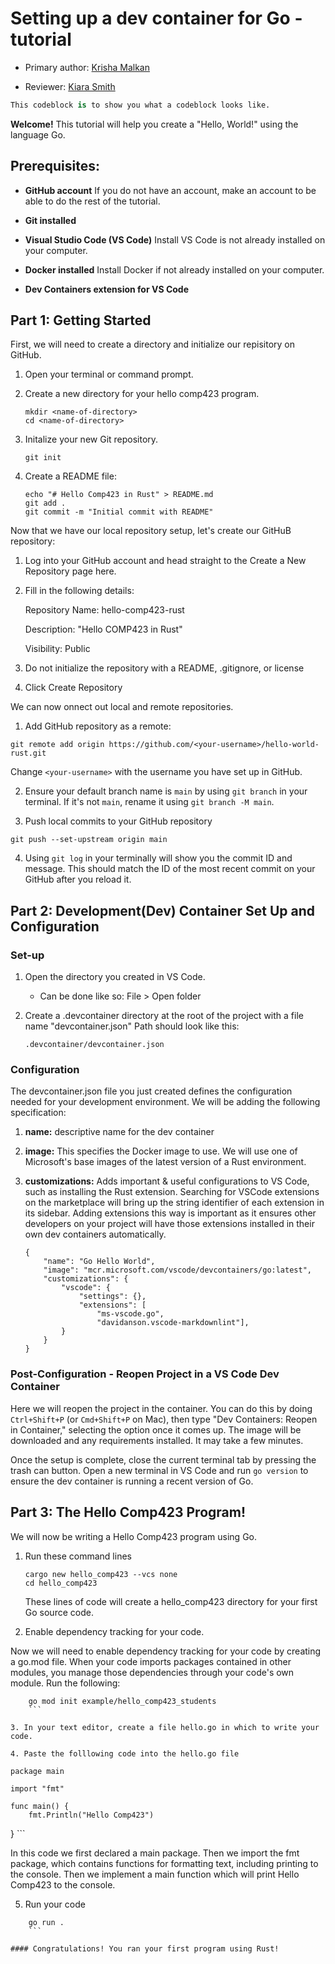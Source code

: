 # Setting up a dev container for Go - tutorial 

* Primary author: [Krisha Malkan](https://github.com/kdmalkan/comp423-course-notes)

* Reviewer: [Kiara Smith](https://github.com/kiaras4)

``` py
This codeblock is to show you what a codeblock looks like.
```

**Welcome!** This tutorial will help you create a "Hello, World!" using the language Go.

## Prerequisites:

- **GitHub account**
If you do not have an account, make an account to be able to do the rest of the tutorial.

- **Git installed**

- **Visual Studio Code (VS Code)**
Install VS Code is not already installed on your computer.

- **Docker installed**
Install Docker if not already installed on your computer.

- **Dev Containers extension for  VS Code**

## Part 1: Getting Started

First, we will need to create a directory and initialize our repisitory on GitHub.

1. Open your terminal or command prompt.


2. Create a new directory for your hello comp423 program.

    ```
    mkdir <name-of-directory>
    cd <name-of-directory>
    ```

3. Initalize your new Git repository.

    ```
    git init
    ```
    
4. Create a README file:

    ```
    echo "# Hello Comp423 in Rust" > README.md
    git add .
    git commit -m "Initial commit with README"
    ```

Now that we have our local repository setup, let's create our GitHuB repository:

1. Log into your GitHub account and head straight to the Create a New Repository page here.
2. Fill in the following details:

    Repository Name: hello-comp423-rust

    Description: "Hello COMP423 in Rust"

    Visibility: Public
3. Do not initialize the repository with a README, .gitignore, or license
4. Click Create Repository

We can now onnect out local and remote repositories.

1. Add GitHub repository as a remote:

```
git remote add origin https://github.com/<your-username>/hello-world-rust.git
```

Change ``<your-username>`` with the username you have set up in GitHub.

2. Ensure your default branch name is ``main`` by using ``git branch`` in your terminal. If it's not ``main``, rename it using ``git branch -M main``.

3. Push local commits to your GitHub repository

```
git push --set-upstream origin main
```

4. Using ``git log`` in your terminally will show you the commit ID and message. This should match the ID of the most recent commit on your GitHub after you reload it.

## Part 2: Development(Dev) Container Set Up and Configuration

### Set-up

1. Open the directory you created in VS Code.
    - Can be done like so: File > Open folder

2. Create a .devcontainer directory at the root of the project with a file name "devcontainer.json" Path should look like this:

    ```
    .devcontainer/devcontainer.json
    ```

### Configuration

The devcontainer.json file you just created defines the configuration needed for your development environment. We will be adding the following specification:

1. **name:** descriptive name for the dev container

2. **image:** This specifies the Docker image to use. We will use one of Microsoft's base images of the latest version of a Rust environment.

3. **customizations:** Adds important & useful configurations to VS Code, such as installing the Rust extension. Searching for VSCode extensions on the marketplace will bring up the string identifier of each extension in its sidebar. Adding extensions this way is important as it ensures other developers on your project will have those extensions installed in their own dev containers automatically. 

    ```
    {
        "name": "Go Hello World",
        "image": "mcr.microsoft.com/vscode/devcontainers/go:latest",
        "customizations": {
            "vscode": {
                "settings": {},
                "extensions": [
                    "ms-vscode.go",
                    "davidanson.vscode-markdownlint"],
            }
        }
    }
    ```

### Post-Configuration - Reopen Project in a VS Code Dev Container

Here we will reopen the project in the container. You can do this by doing ``Ctrl+Shift+P`` (or ``Cmd+Shift+P`` on Mac), then type "Dev Containers: Reopen in Container," selecting the option once it comes up. The image will be downloaded and any requirements installed. It may take a few minutes.

Once the setup is complete, close the current terminal tab by pressing the trash can button. Open a new terminal in VS Code and run ``go version`` to ensure the dev container is running a recent version of Go. 




## Part 3: The Hello Comp423 Program!

We will now be writing a Hello Comp423 program using Go.

1. Run these command lines

    ```
    cargo new hello_comp423 --vcs none
    cd hello_comp423
    ```

    These lines of code will create a hello_comp423 directory for your first Go source code. 

 2. Enable dependency tracking for your code.

 Now we will need to enable dependency tracking for your code by creating a go.mod file. When your code imports packages contained in other modules, you manage those dependencies through your code's own module. 
 Run the following: 

```
    go mod init example/hello_comp423_students
    ```

3. In your text editor, create a file hello.go in which to write your code.

4. Paste the folllowing code into the hello.go file

```
    package main

    import "fmt"

    func main() {
        fmt.Println("Hello Comp423")
}
    ```

In this code we first declared a main package. Then we import the  fmt package, which contains functions for formatting text, including printing to the console. Then we implement a main function which will print Hello Comp423 to the console.

5. Run your code

```
    go run .
    ```

#### Congratulations! You ran your first program using Rust!
